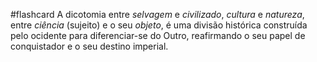 
#flashcard 
A dicotomia entre _selvagem_ e _civilizado_, _cultura_ e _natureza_, entre _ciência_ (sujeito) e o seu _objeto_, é uma divisão histórica construída pelo ocidente para diferenciar-se do Outro, reafirmando o seu papel de conquistador e o seu destino imperial.